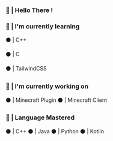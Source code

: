 ### 👋 | Hello There !

### 🔧 | I'm currently learning

⚫ | C++

⚫ | C

⚫ | TailwindCSS


### 🍂 | I'm currently working on

⚫ | Minecraft Plugin
⚫ | Minecraft Client

### 🤔 | Language Mastered

⚫ | C++
⚫ | Java
⚫ | Python
⚫ | Kotlin
